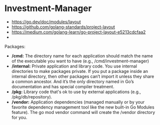 # Investment-Manager

- https://go.dev/doc/modules/layout
- https://github.com/golang-standards/project-layout
- https://medium.com/golang-learn/go-project-layout-e5213cdcfaa2
- 

Packages:

- **/cmd:** The directory name for each application should match the name of the executable you want to have (e.g., /cmd/investment-manager)
- **/internal:** Private application and library code. You use internal directories to make packages private. If you put a package inside an internal directory, then other packages can’t import it unless they share a common ancestor. And it’s the only directory named in Go’s documentation and has special compiler treatment.
- **/pkg:** Library code that's ok to use by external applications (e.g., /pkg/db/repository).
- **/vendor:** Application dependencies (managed manually or by your favorite dependency management tool like the new built-in Go Modules feature). The go mod vendor command will create the /vendor directory for you.
